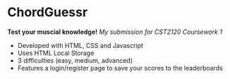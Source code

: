 # ChordGuessr
**Test your muscial knowledge!**
*My submission for CST2120 Coursework 1*

* Developed with HTML, CSS and Javascript
* Uses HTML Local Storage
* 3 difficulties (easy, medium, advanced)
* Features a login/register page to save your scores to the leaderboards
